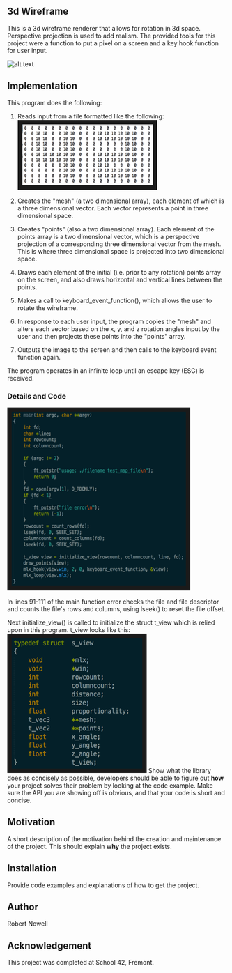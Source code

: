## 3d Wireframe

This is a 3d wireframe renderer that allows for rotation in 3d space. Perspective projection is used to add realism. The provided tools for this project were a function to put a pixel on a screen and a key hook function for user input.  
  
![alt text](https://github.com/robertnowell/3d_wireframe/blob/master/images/giphy.gif "42fdf")

## Implementation

This program does the following:  

1. Reads input from a file formatted like the following:
<img src="https://github.com/robertnowell/3d_wireframe/blob/master/images/42.png" 
alt="fdf" width="300" height="140" border="10"/>

2. Creates the "mesh" (a two dimensional array), each element of which is a three dimensional vector. Each vector represents a point in three dimensional space.  
3. Creates "points" (also a two dimensional array). Each element of the points array is a two dimensional vector, which is a perspective projection of a corresponding three dimensional vector from the mesh. This is where three dimensional space is projected into two dimensional space.  
4. Draws each element of the initial (i.e. prior to any rotation) points array on the screen, and also draws horizontal and vertical lines between the points.  
5. Makes a call to keyboard_event_function(), which allows the user to rotate the wireframe.  
6. In response to each user input, the program copies the "mesh" and alters each vector based on the x, y, and z rotation angles input by the user and then projects these points into the "points" array.
7. Outputs the image to the screen and then calls to the keyboard event function again.

The program operates in an infinite loop until an escape key (ESC) is received.  

### Details and Code

<img src="https://github.com/robertnowell/3d_wireframe/blob/master/images/main.png" 
alt="fdf" width="400" height="400" border="10"/>

In lines 91-111 of the main function error checks the file and file descriptor and counts the file's rows and columns, using lseek() to reset the file offset.  
  
Next initialize_view() is called to initialize the struct t_view which is relied upon in this program. t_view looks like this:  
<img src="https://github.com/robertnowell/3d_wireframe/blob/master/images/t_view.png" 
alt="fdf" width="300" height="300" border="10"/>
Show what the library does as concisely as possible, developers should be able to figure out **how** your project solves their problem by looking at the code example. Make sure the API you are showing off is obvious, and that your code is short and concise.

## Motivation

A short description of the motivation behind the creation and maintenance of the project. This should explain **why** the project exists.

## Installation

Provide code examples and explanations of how to get the project.

## Author

Robert Nowell

## Acknowledgement

This project was completed at School 42, Fremont.
